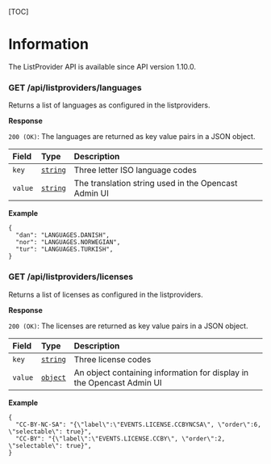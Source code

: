 [TOC]

# Information

The ListProvider API is available since API version 1.10.0.

### GET /api/listproviders/languages

Returns a list of languages as configured in the listproviders.

__Response__

`200 (OK)`: The languages are returned as key value pairs in a JSON object.

Field     | Type                       | Description
:---------|:---------------------------|:-----------
`key `    | [`string`](types.md#basic) | Three letter ISO language codes
`value`   | [`string`](types.md#basic) | The translation string used in the Opencast Admin UI


__Example__

```
{
  "dan": "LANGUAGES.DANISH",
  "nor": "LANGUAGES.NORWEGIAN",
  "tur": "LANGUAGES.TURKISH",
}
```

### GET /api/listproviders/licenses

Returns a list of licenses as configured in the listproviders.

__Response__

`200 (OK)`: The licenses are returned as key value pairs in a JSON object.

Field     | Type                       | Description
:---------|:---------------------------|:-----------
`key `    | [`string`](types.md#basic) | Three license codes
`value`   | [`object`](types.md#basic) | An object containing information for display in the Opencast Admin UI


__Example__

```
{
  "CC-BY-NC-SA": "{\"label\":\"EVENTS.LICENSE.CCBYNCSA\", \"order\":6, \"selectable\": true}",
  "CC-BY": "{\"label\":\"EVENTS.LICENSE.CCBY\", \"order\":2, \"selectable\": true}",
}
```
